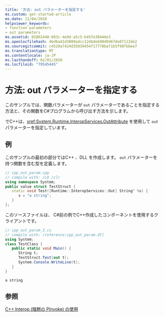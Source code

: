 ```yaml
---
title: '方法: out パラメーターを指定する'
ms.custom: get-started-article
ms.date: 11/04/2016
helpviewer_keywords:
- function parameters
- out parameters
ms.assetid: 02862448-603c-4e9d-a5c5-b45fe38446e3
ms.openlocfilehash: 4bd6ad1d3009adcc124bdeb90d9d67de07112de2
ms.sourcegitcommit: c4528a7424d35039454f17778baf1b5f98fbbee7
ms.translationtype: MT
ms.contentlocale: ja-JP
ms.lasthandoff: 02/01/2020
ms.locfileid: "79545445"
---
```

# <a name="how-to-specify-an-out-parameter"></a>方法: out パラメーターを指定する

このサンプルでは、関数パラメーターが `out` パラメーターであることを指定する方法と、その関数をC#プログラムから呼び出す方法を示します。

でC++は、<xref:System.Runtime.InteropServices.OutAttribute> を使用して `out` パラメーターを指定しています。

## <a name="example"></a>例

このサンプルの最初の部分ではC++ 、DLL を作成します。 `out` パラメーターを持つ関数を含む型を定義します。

```cpp
// cpp_out_param.cpp
// compile with: /LD /clr
using namespace System;
public value struct TestStruct {
   static void Test([Runtime::InteropServices::Out] String^ %s) {
      s = "a string";
   }
};
```

このソースファイルは、 C#前の例でC++作成したコンポーネントを使用するクライアントです。

```csharp
// cpp_out_param_2.cs
// compile with: /reference:cpp_out_param.dll
using System;
class TestClass {
   public static void Main() {
      String t;
      TestStruct.Test(out t);
      System.Console.WriteLine(t);
   }
}
```

```Output
a string
```

## <a name="see-also"></a>参照

[C++ Interop (暗黙の PInvoke) の使用](../dotnet/using-cpp-interop-implicit-pinvoke.md)
